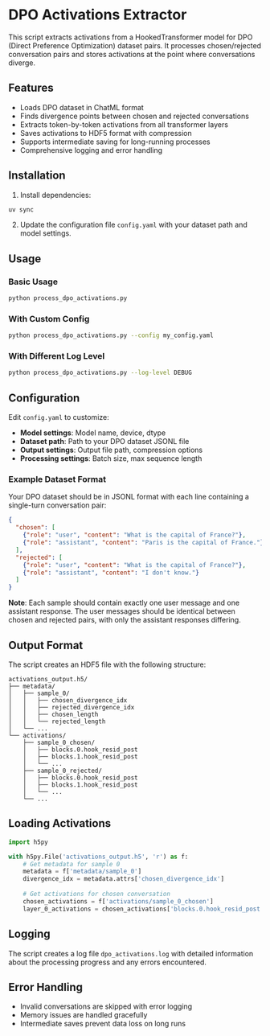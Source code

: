 # DPO Activations Extractor

This script extracts activations from a HookedTransformer model for DPO (Direct Preference Optimization) dataset pairs. It processes chosen/rejected conversation pairs and stores activations at the point where conversations diverge.

## Features

- Loads DPO dataset in ChatML format
- Finds divergence points between chosen and rejected conversations
- Extracts token-by-token activations from all transformer layers
- Saves activations to HDF5 format with compression
- Supports intermediate saving for long-running processes
- Comprehensive logging and error handling

## Installation

1. Install dependencies:
```bash
uv sync
```

2. Update the configuration file `config.yaml` with your dataset path and model settings.

## Usage

### Basic Usage
```bash
python process_dpo_activations.py
```

### With Custom Config
```bash
python process_dpo_activations.py --config my_config.yaml
```

### With Different Log Level
```bash
python process_dpo_activations.py --log-level DEBUG
```

## Configuration

Edit `config.yaml` to customize:

- **Model settings**: Model name, device, dtype
- **Dataset path**: Path to your DPO dataset JSONL file
- **Output settings**: Output file path, compression options
- **Processing settings**: Batch size, max sequence length

### Example Dataset Format

Your DPO dataset should be in JSONL format with each line containing a single-turn conversation pair:
```json
{
  "chosen": [
    {"role": "user", "content": "What is the capital of France?"}, 
    {"role": "assistant", "content": "Paris is the capital of France."}
  ], 
  "rejected": [
    {"role": "user", "content": "What is the capital of France?"}, 
    {"role": "assistant", "content": "I don't know."}
  ]
}
```

**Note**: Each sample should contain exactly one user message and one assistant response. The user messages should be identical between chosen and rejected pairs, with only the assistant responses differing.

## Output Format

The script creates an HDF5 file with the following structure:

```
activations_output.h5/
├── metadata/
│   ├── sample_0/
│   │   ├── chosen_divergence_idx
│   │   ├── rejected_divergence_idx
│   │   ├── chosen_length
│   │   └── rejected_length
│   └── ...
└── activations/
    ├── sample_0_chosen/
    │   ├── blocks.0.hook_resid_post
    │   ├── blocks.1.hook_resid_post
    │   └── ...
    ├── sample_0_rejected/
    │   ├── blocks.0.hook_resid_post
    │   ├── blocks.1.hook_resid_post
    │   └── ...
    └── ...
```

## Loading Activations

```python
import h5py

with h5py.File('activations_output.h5', 'r') as f:
    # Get metadata for sample 0
    metadata = f['metadata/sample_0']
    divergence_idx = metadata.attrs['chosen_divergence_idx']
    
    # Get activations for chosen conversation
    chosen_activations = f['activations/sample_0_chosen']
    layer_0_activations = chosen_activations['blocks.0.hook_resid_post'][:]
```

## Logging

The script creates a log file `dpo_activations.log` with detailed information about the processing progress and any errors encountered.

## Error Handling

- Invalid conversations are skipped with error logging
- Memory issues are handled gracefully
- Intermediate saves prevent data loss on long runs
